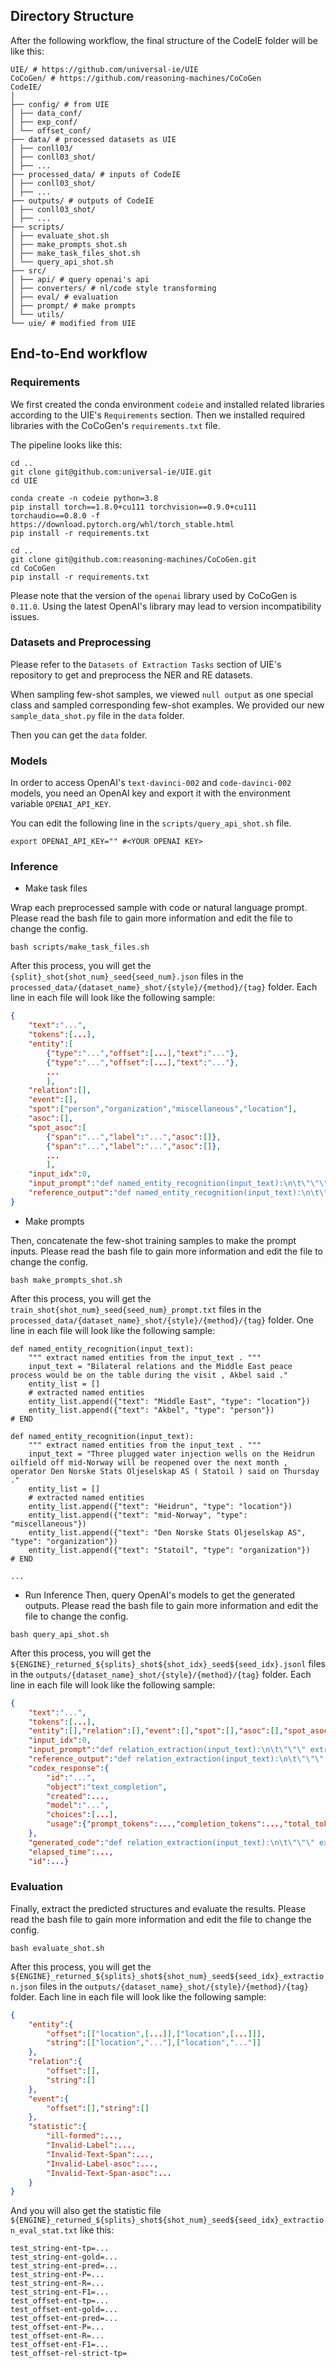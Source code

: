 ##  Directory Structure
After the following workflow, the final structure of the CodeIE folder will be like this:

```
UIE/ # https://github.com/universal-ie/UIE
CoCoGen/ # https://github.com/reasoning-machines/CoCoGen
CodeIE/ 
│
├── config/ # from UIE
│ ├── data_conf/
│ ├── exp_conf/
│ └── offset_conf/
├── data/ # processed datasets as UIE
│ ├── conll03/
│ ├── conll03_shot/
│ ├── ...
├── processed_data/ # inputs of CodeIE
│ ├── conll03_shot/
│ ├── ...
├── outputs/ # outputs of CodeIE
│ ├── conll03_shot/
│ ├── ...
├── scripts/
│ ├── evaluate_shot.sh
│ ├── make_prompts_shot.sh
│ ├── make_task_files_shot.sh
│ └── query_api_shot.sh
├── src/
│ ├── api/ # query openai's api
│ ├── converters/ # nl/code style transforming
│ ├── eval/ # evaluation
│ ├── prompt/ # make prompts
│ └── utils/
└── uie/ # modified from UIE
```

## End-to-End workflow
### Requirements
We first created the conda environment `codeie` and installed related libraries according to the UIE's `Requirements` section.
Then we installed required libraries with the CoCoGen's `requirements.txt` file.

The pipeline looks like this:

```
cd ..
git clone git@github.com:universal-ie/UIE.git
cd UIE

conda create -n codeie python=3.8
pip install torch==1.8.0+cu111 torchvision==0.9.0+cu111 torchaudio==0.8.0 -f https://download.pytorch.org/whl/torch_stable.html
pip install -r requirements.txt

cd ..
git clone git@github.com:reasoning-machines/CoCoGen.git
cd CoCoGen
pip install -r requirements.txt
```

Please note that the version of the `openai` library used by CoCoGen is `0.11.0`. Using the latest OpenAI's library may lead to version incompatibility issues.

### Datasets and Preprocessing
Please refer to the `Datasets of Extraction Tasks` section of UIE's repository to get and preprocess the NER and RE datasets.

When sampling few-shot samples, we viewed `null output` as one special class and sampled corresponding few-shot examples. We provided our new `sample_data_shot.py` file in the `data` folder.

Then you can get the `data` folder.

### Models
In order to access OpenAI's `text-davinci-002` and `code-davinci-002` models, you need an OpenAI key and export it with the environment variable `OPENAI_API_KEY`.

You can edit the following line in the `scripts/query_api_shot.sh` file.
```
export OPENAI_API_KEY="" #<YOUR OPENAI KEY>
```

### Inference

- Make task files

Wrap each preprocessed sample with code or natural language prompt. Please read the bash file to gain more information and edit the file to change the config.

```
bash scripts/make_task_files.sh
```

After this process, you will get the `{split}_shot{shot_num}_seed{seed_num}.json` files in the `processed_data/{dataset_name}_shot/{style}/{method}/{tag}` folder. Each line in each file will look like the following sample:

```json
{
    "text":"...",
    "tokens":[...],
    "entity":[
        {"type":"...","offset":[...],"text":"..."},
        {"type":"...","offset":[...],"text":"..."},
        ...
        ],
    "relation":[],
    "event":[],
    "spot":["person","organization","miscellaneous","location"],
    "asoc":[],
    "spot_asoc":[
        {"span":"...","label":"...","asoc":[]},
        {"span":"...","label":"...","asoc":[]},
        ...
        ],
    "input_idx":0,
    "input_prompt":"def named_entity_recognition(input_text):\n\t\"\"\" extract named entities from the input_text . \"\"\"\n\tinput_text = \"...\"\n\tentity_list = []\n\t# extracted named entities",
    "reference_output":"def named_entity_recognition(input_text):\n\t\"\"\" extract named entities from the input_text . \"\"\"\n\tinput_text = \"...\"\n\tentity_list = []\n\t# extracted named entities\n\tentity_list.append({\"text\": \"...\", \"type\": \"...\"})\n\tentity_list.append(..."
}
```


- Make prompts

Then, concatenate the few-shot training samples to make the prompt inputs. Please read the bash file to gain more information and edit the file to change the config.

```
bash make_prompts_shot.sh
```

After this process, you will get the `train_shot{shot_num}_seed{seed_num}_prompt.txt` files in the `processed_data/{dataset_name}_shot/{style}/{method}/{tag}` folder. One line in each file will look like the following sample:

```
def named_entity_recognition(input_text):
	""" extract named entities from the input_text . """
	input_text = "Bilateral relations and the Middle East peace process would be on the table during the visit , Akbel said ."
	entity_list = []
	# extracted named entities
	entity_list.append({"text": "Middle East", "type": "location"})
	entity_list.append({"text": "Akbel", "type": "person"})
# END

def named_entity_recognition(input_text):
	""" extract named entities from the input_text . """
	input_text = "Three plugged water injection wells on the Heidrun oilfield off mid-Norway will be reopened over the next month , operator Den Norske Stats Oljeselskap AS ( Statoil ) said on Thursday ."
	entity_list = []
	# extracted named entities
	entity_list.append({"text": "Heidrun", "type": "location"})
	entity_list.append({"text": "mid-Norway", "type": "miscellaneous"})
	entity_list.append({"text": "Den Norske Stats Oljeselskap AS", "type": "organization"})
	entity_list.append({"text": "Statoil", "type": "organization"})
# END

...
```

- Run Inference
Then, query OpenAI's models to get the generated outputs. Please read the bash file to gain more information and edit the file to change the config.

```
bash query_api_shot.sh
```

After this process, you will get the `${ENGINE}_returned_${splits}_shot${shot_idx}_seed${seed_idx}.jsonl` files in the `outputs/{dataset_name}_shot/{style}/{method}/{tag}` folder. Each line in each file will look like the following sample:

```json
{
    "text":"...",
    "tokens":[...],
    "entity":[],"relation":[],"event":[],"spot":[],"asoc":[],"spot_asoc":[],
    "input_idx":0,
    "input_prompt":"def relation_extraction(input_text):\n\t\"\"\" extract the relations of named entities from the input_text . \"\"\"\n\tinput_text = \"...\"\n\tentity_relation_list = []\n\t# extracted relations",
    "reference_output":"def relation_extraction(input_text):\n\t\"\"\" extract the relations of named entities from the input_text . \"\"\"\n\tinput_text = \"...\"\n\tentity_relation_list = []\n\t# extracted relations\n",
    "codex_response":{
        "id":"...",
        "object":"text_completion",
        "created":...,
        "model":"...",
        "choices":[...],
        "usage":{"prompt_tokens":...,"completion_tokens":...,"total_tokens":...}
    },
    "generated_code":"def relation_extraction(input_text):\n\t\"\"\" extract the relations of named entities from the input_text . \"\"\"\n\tinput_text = \"...\"\n\tentity_relation_list = []\n\t# extracted relations ...",
    "elapsed_time":...,
    "id":...}
```

### Evaluation

Finally, extract the predicted structures and evaluate the results. Please read the bash file to gain more information and edit the file to change the config.

```
bash evaluate_shot.sh
```

After this process, you will get the `${ENGINE}_returned_${splits}_shot${shot_num}_seed${seed_idx}_extraction.json` files in the `outputs/{dataset_name}_shot/{style}/{method}/{tag}` folder. Each line in each file will look like the following sample:

```json
{
    "entity":{
        "offset":[["location",[...]],["location",[...]]],
        "string":[["location","..."],["location","..."]]
    },
    "relation":{
        "offset":[],
        "string":[]
    },
    "event":{
        "offset":[],"string":[]
    },
    "statistic":{
        "ill-formed":...,
        "Invalid-Label":...,
        "Invalid-Text-Span":...,
        "Invalid-Label-asoc":...,
        "Invalid-Text-Span-asoc":...
    }
}
```

And you will also get the statistic file `${ENGINE}_returned_${splits}_shot${shot_num}_seed${seed_idx}_extraction_eval_stat.txt` like this:

```
test_string-ent-tp=...
test_string-ent-gold=...
test_string-ent-pred=...
test_string-ent-P=...
test_string-ent-R=...
test_string-ent-F1=...
test_offset-ent-tp=...
test_offset-ent-gold=...
test_offset-ent-pred=...
test_offset-ent-P=...
test_offset-ent-R=...
test_offset-ent-F1=...
test_offset-rel-strict-tp=
```
